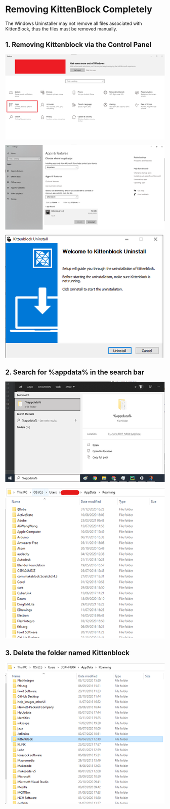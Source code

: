 # Removing KittenBlock Completely

The Windows Uninstaller may not remove all files associated with KittenBlock, thus the files must be removed manually.

## 1. Removing Kittenblock via the Control Panel

![](../images/removal1.png)

![](../images/removal2.png)

![](../images/removal3.png)

## 2. Search for %appdata% in the search bar

![](../images/removal4.png)

![](../images/removal5.png)

## 3. Delete the folder named Kittenblock

![](../images/removal6.png)